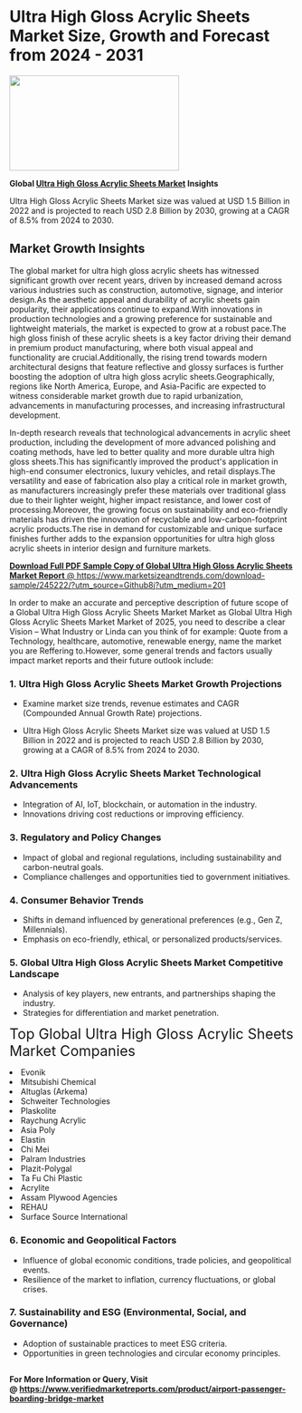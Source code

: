 <H1>Ultra High Gloss Acrylic Sheets Market Size, Growth and Forecast from 2024 - 2031</H1><img class="aligncenter size-medium wp-image-584254" src="https://thirdeyenews.in/wp-content/uploads/2024/09/Global-Market-Research-300x168.jpeg" alt="" width="300" height="168" /><p><strong>Global&nbsp;<a href="https://www.marketsizeandtrends.com/download-sample/245222/?utm_source=Github8j?utm_medium=201">Ultra High Gloss Acrylic Sheets Market</a> Insights</strong></p><p>Ultra High Gloss Acrylic Sheets Market size was valued at USD 1.5 Billion in 2022 and is projected to reach USD 2.8 Billion by 2030, growing at a CAGR of 8.5% from 2024 to 2030.</p><p><h2>Market Growth Insights</h2> <p>The global market for ultra high gloss acrylic sheets has witnessed significant growth over recent years, driven by increased demand across various industries such as construction, automotive, signage, and interior design.As the aesthetic appeal and durability of acrylic sheets gain popularity, their applications continue to expand.With innovations in production technologies and a growing preference for sustainable and lightweight materials, the market is expected to grow at a robust pace.The high gloss finish of these acrylic sheets is a key factor driving their demand in premium product manufacturing, where both visual appeal and functionality are crucial.Additionally, the rising trend towards modern architectural designs that feature reflective and glossy surfaces is further boosting the adoption of ultra high gloss acrylic sheets.Geographically, regions like North America, Europe, and Asia-Pacific are expected to witness considerable market growth due to rapid urbanization, advancements in manufacturing processes, and increasing infrastructural development.<a href="#"></a></p> <p>In-depth research reveals that technological advancements in acrylic sheet production, including the development of more advanced polishing and coating methods, have led to better quality and more durable ultra high gloss sheets.This has significantly improved the product's application in high-end consumer electronics, luxury vehicles, and retail displays.The versatility and ease of fabrication also play a critical role in market growth, as manufacturers increasingly prefer these materials over traditional glass due to their lighter weight, higher impact resistance, and lower cost of processing.Moreover, the growing focus on sustainability and eco-friendly materials has driven the innovation of recyclable and low-carbon-footprint acrylic products.The rise in demand for customizable and unique surface finishes further adds to the expansion opportunities for ultra high gloss acrylic sheets in interior design and furniture markets.<a href="#"></p><p><span class=""><strong>Download Full PDF Sample Copy of Global Ultra High Gloss Acrylic Sheets Market Report</strong> @ <a href="https://www.marketsizeandtrends.com/download-sample/245222/?utm_source=Github8j?utm_medium=201" target="_blank">https://www.marketsizeandtrends.com/download-sample/245222/?utm_source=Github8j?utm_medium=201</a></span></p><p>In order to make an accurate and perceptive description of future scope of a Global&nbsp;Ultra High Gloss Acrylic Sheets Market Market as Global&nbsp;Ultra High Gloss Acrylic Sheets Market Market of 2025, you need to describe a clear Vision &ndash; What Industry or Linda can you think of for example: Quote from a Technology, healthcare, automotive, renewable energy, name the market you are Reffering to.However, some general trends and factors usually impact market reports and their future outlook include:</p><h3>1.&nbsp;<strong>Ultra High Gloss Acrylic Sheets Market Growth Projections</strong></h3><ul><li>Examine market size trends, revenue estimates and CAGR (Compounded Annual Growth Rate) projections.</li><li><p>Ultra High Gloss Acrylic Sheets Market size was valued at USD 1.5 Billion in 2022 and is projected to reach USD 2.8 Billion by 2030, growing at a CAGR of 8.5% from 2024 to 2030.</p></li></ul><h3>2.&nbsp;<strong>Ultra High Gloss Acrylic Sheets Market Technological Advancements</strong></h3><ul><li>Integration of AI, IoT, blockchain, or automation in the industry.</li><li>Innovations driving cost reductions or improving efficiency.</li></ul><h3>3.&nbsp;<strong>Regulatory and Policy Changes</strong></h3><ul><li>Impact of global and regional regulations, including sustainability and carbon-neutral goals.</li><li>Compliance challenges and opportunities tied to government initiatives.</li></ul><h3>4.&nbsp;<strong>Consumer Behavior Trends</strong></h3><ul><li>Shifts in demand influenced by generational preferences (e.g., Gen Z, Millennials).</li><li>Emphasis on eco-friendly, ethical, or personalized products/services.</li></ul><h3>5.&nbsp;<strong>Global Ultra High Gloss Acrylic Sheets Market Competitive Landscape</strong></h3><ul><li>Analysis of key players, new entrants, and partnerships shaping the industry.</li><li>Strategies for differentiation and market penetration.</li></ul><p data-pm-slice="1 1 []"><span style="color: inherit; font-family: inherit; font-size: 25px;">Top Global Ultra High Gloss Acrylic Sheets Market Companies</span></p><div class="" data-test-id=""><p><li>Evonik</li><li> Mitsubishi Chemical</li><li> Altuglas (Arkema)</li><li> Schweiter Technologies</li><li> Plaskolite</li><li> Raychung Acrylic</li><li> Asia Poly</li><li> Elastin</li><li> Chi Mei</li><li> Palram Industries</li><li> Plazit-Polygal</li><li> Ta Fu Chi Plastic</li><li> Acrylite</li><li> Assam Plywood Agencies</li><li> REHAU</li><li> Surface Source International</li></p></div><h3>6.&nbsp;<strong>Economic and Geopolitical Factors</strong></h3><ul><li>Influence of global economic conditions, trade policies, and geopolitical events.</li><li>Resilience of the market to inflation, currency fluctuations, or global crises.</li></ul><h3>7.&nbsp;<strong>Sustainability and ESG (Environmental, Social, and Governance)</strong></h3><ul><li>Adoption of sustainable practices to meet ESG criteria.</li><li>Opportunities in green technologies and circular economy principles.</li></ul><h2><strong style="font-size: 14px;">For More Information or Query, Visit @&nbsp;</strong><a style="background-color: #ffffff; font-size: 14px;" href="https://www.marketsizeandtrends.com/report/ultra-high-gloss-acrylic-sheets-market/" target="_blank">https://www.verifiedmarketreports.com/product/airport-passenger-boarding-bridge-market</a></h2>